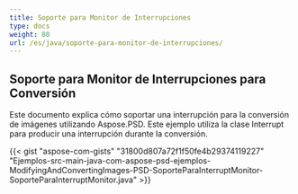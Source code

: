 ```yaml
---
title: Soporte para Monitor de Interrupciones
type: docs
weight: 80
url: /es/java/soporte-para-monitor-de-interrupciones/
---
```


## **Soporte para Monitor de Interrupciones para Conversión**
Este documento explica cómo soportar una interrupción para la conversión de imágenes utilizando Aspose.PSD. Este ejemplo utiliza la clase Interrupt para producir una interrupción durante la conversión.



{{< gist "aspose-com-gists" "31800d807a72f1f50fe4b29374119227" "Ejemplos-src-main-java-com-aspose-psd-ejemplos-ModifyingAndConvertingImages-PSD-SoporteParaInterruptMonitor-SoporteParaInterruptMonitor.java" >}}
